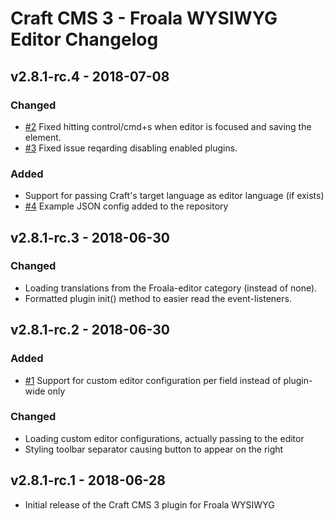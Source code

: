 # Craft CMS 3 - Froala WYSIWYG Editor Changelog

## v2.8.1-rc.4 - 2018-07-08

### Changed

- [#2] Fixed hitting control/cmd+s when editor is focused and saving the element.
- [#3] Fixed issue reqarding disabling enabled plugins.

[#2]: https://github.com/froala/Craft-3-Froala-WYSIWYG/issues/2
[#3]: https://github.com/froala/Craft-3-Froala-WYSIWYG/issues/3

### Added

- Support for passing Craft's target language as editor language (if exists)
- [#4] Example JSON config added to the repository

[#4]: https://github.com/froala/Craft-3-Froala-WYSIWYG/issues/4

## v2.8.1-rc.3 - 2018-06-30

### Changed

- Loading translations from the Froala-editor category (instead of none).
- Formatted plugin init() method to easier read the event-listeners.

## v2.8.1-rc.2 - 2018-06-30

### Added

- [#1] Support for custom editor configuration per field instead of plugin-wide only

[#1]: https://github.com/froala/Craft-3-Froala-WYSIWYG/issues/1

### Changed

- Loading custom editor configurations, actually passing to the editor
- Styling toolbar separator causing button to appear on the right

## v2.8.1-rc.1 - 2018-06-28

- Initial release of the Craft CMS 3 plugin for Froala WYSIWYG